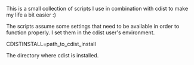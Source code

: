 This is a small collection of scripts I use in combination with cdist to make my
life a bit easier :)

The scripts assume some settings that need to be available in order to function
properly. I set them in the cdist user's environment.

CDISTINSTALL=path_to_cdist_install

The directory where cdist is installed.
